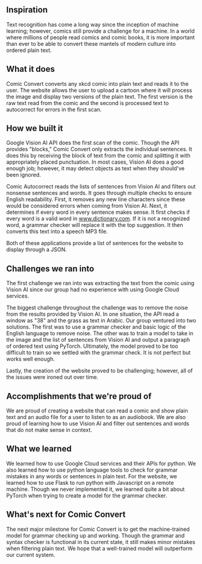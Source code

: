 ## Inspiration
Text recognition has come a long way since the inception of machine learning; however, comics still provide a challenge for a machine. In a world where millions of people read comics and comic books, it is more important than ever to be able to convert these mantels of modern culture into ordered plain text.
## What it does
Comic Convert converts any xkcd comic into plain text and reads it to the user. The website allows the user to upload a cartoon where it will process the image and display two versions of the plain text. The first version is the raw text read from the comic and the second is processed text to autocorrect for errors in the first scan.

## How we built it
Google Vision AI API does the first scan of the comic. Though the API provides "blocks," Comic Convert only extracts the individual sentences. It does this by receiving the block of text from the comic and splitting it with appropriately placed punctuation. In most cases, Vision AI does a good enough job; however, it may detect objects as text when they should've been ignored. 

Comic Autocorrect reads the lists of sentences from Vision AI and filters out nonsense sentences and words. It goes through multiple checks to ensure English readability. First, it removes any new line characters since these would be considered errors when coming from Vision AI. Next, it determines if every word in every sentence makes sense. It first checks if every word is a valid word in www.dictionary.com. If it is not a recognized word, a grammar checker will replace it with the top suggestion. It then converts this text into a speech MP3 file. 

Both of these applications provide a list of sentences for the website to display through a JSON.
## Challenges we ran into
The first challenge we ran into was extracting the text from the comic using Vision AI since our group had no experience with using Google Cloud services. 

The biggest challenge throughout the challenge was to remove the noise from the results provided by Vision AI. In one situation, the API read a window as "38" and the grass as text in Arabic. Our group ventured into two solutions. The first was to use a grammar checker and basic logic of the English language to remove noise. The other was to train a model to take in the image and the list of sentences from Vision AI and output a paragraph of ordered text using PyTorch. Ultimately, the model proved to be too difficult to train so we settled with the grammar check. It is not perfect but works well enough.

Lastly, the creation of the website proved to be challenging; however, all of the issues were ironed out over time. 

## Accomplishments that we're proud of
We are proud of creating a website that can read a comic and show plain text and an audio file for a user to listen to as an audiobook. We are also proud of learning how to use Vision AI and filter out sentences and words that do not make sense in context. 
## What we learned
We learned how to use Google Cloud services and their APIs for python. We also learned how to use python language tools to check for grammar mistakes in any words or sentences in plain text. For the website, we learned how to use Flask to run python with Javascript on a remote machine. Though we never implemented it, we learned quite a bit about PyTorch when trying to create a model for the grammar checker. 
## What's next for Comic Convert
The next major milestone for Comic Convert is to get the machine-trained model for grammar checking up and working. Though the grammar and syntax checker is functional in its current state, it still makes minor mistakes when filtering plain text. We hope that a well-trained model will outperform our current system. 
